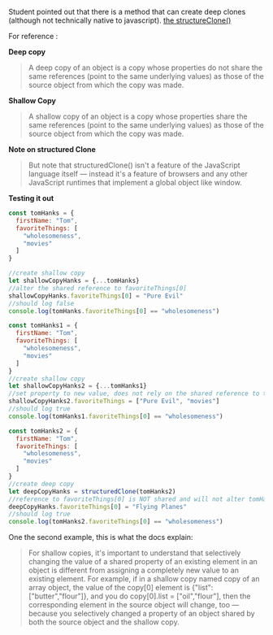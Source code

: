 Student pointed out that there is a method that can create deep clones (although not technically native to javascript). [the structureClone()](https://developer.mozilla.org/en-US/docs/Web/API/structuredClone)


For reference :

**Deep copy**
> A deep copy of an object is a copy whose properties do not share the same references (point to the same underlying values) as those of the source object from which the copy was made.

**Shallow Copy**

> A shallow copy of an object is a copy whose properties share the same references (point to the same underlying values) as those of the source object from which the copy was made.

**Note on structured Clone**

> But note that structuredClone() isn't a feature of the JavaScript language itself — instead it's a feature of browsers and any other JavaScript runtimes that implement a global object like window.

**Testing it out**
```javascript
const tomHanks = {
  firstName: "Tom",
  favoriteThings: [
    "wholesomeness",
    "movies"
  ]
}

//create shallow copy
let shallowCopyHanks = {...tomHanks}
//alter the shared reference to favoriteThings[0]
shallowCopyHanks.favoriteThings[0] = "Pure Evil"
//should log false
console.log(tomHanks.favoriteThings[0] == "wholesomeness")

const tomHanks1 = {
  firstName: "Tom",
  favoriteThings: [
    "wholesomeness",
    "movies"
  ]
}
//create shallow copy
let shallowCopyHanks2 = {...tomHanks1}
//set property to new value, does not rely on the shared reference to the original array
shallowCopyHanks2.favoriteThings = ["Pure Evil", "movies"]
//should log true
console.log(tomHanks1.favoriteThings[0] == "wholesomeness")

const tomHanks2 = {
  firstName: "Tom",
  favoriteThings: [
    "wholesomeness",
    "movies"
  ]
}
//create deep copy
let deepCopyHanks = structuredClone(tomHanks2)
//reference to favoriteThings[0] is NOT shared and will not alter tomHanks
deepCopyHanks.favoriteThings[0] = "Flying Planes"
//should log true
console.log(tomHanks2.favoriteThings[0] == "wholesomeness")
```

One the second example, this is what the docs explain:

> For shallow copies, it's important to understand that selectively changing the value of a shared property of an existing element in an object is different from assigning a completely new value to an existing element. For example, if in a shallow copy named copy of an array object, the value of the copy[0] element is {"list":["butter","flour"]}, and you do copy[0].list = ["oil","flour"], then the corresponding element in the source object will change, too — because you selectively changed a property of an object shared by both the source object and the shallow copy.